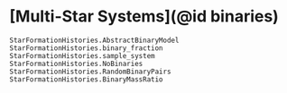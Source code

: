 # [Multi-Star Systems](@id binaries)

```@docs
StarFormationHistories.AbstractBinaryModel
StarFormationHistories.binary_fraction
StarFormationHistories.sample_system
StarFormationHistories.NoBinaries
StarFormationHistories.RandomBinaryPairs
StarFormationHistories.BinaryMassRatio
```